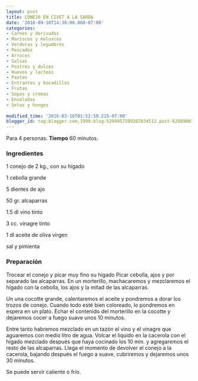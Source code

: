 ```yaml
---
layout: post
title: CONEJO EN CIVET A LA SARDA
date: '2010-09-10T14:30:00.000-07:00'
categories:
- Carnes y derivados
- Mariscos y moluscos
- Verduras y legumbres
- Pescados
- Arroces
- Salsas
- Postres y dulces
- Huevos y lacteos
- Pastas
- Entrantes y bocadillos
- Frutas
- Sopas y cremas
- Ensaladas
- Setas y hongos
 
modified_time: '2016-03-16T01:52:50.215-07:00'
blogger_id: tag:blogger.com,1999:blog-5299957599287034512.post-629890012017198617
---
```


Para 4 personas.
<b>Tiempo</b> 60 minutos.

<h3>Ingredientes</h3>

1 conejo de 2 kg., con su hígado

1 cebolla grande

5 dientes de ajo

50 gr. alcaparras

1.5 dl vino tinto

3 cc. vinagre tinto

1 dl aceite de oliva virgen

sal y pimienta

<h3>Preparación</h3>

Trocear el conejo y picar muy fino su hígado Picar cebolla, ajos y por separado las alcaparras. En un morterillo, machacaremos y mezclaremos el hígado con la cebolla, los ajos y la mitad de las alcaparras.

Un una cocotte grande, calentaremos el aceite y pondremos a dorar los trozos de conejo. Cuando todo esté bien coloreado, lo pondremos en espera en un plato. Echar el contenido del morterillo en la cocotte y dejaremos cocer a fuego suave unos 10 minutos.

Entre tanto habremos mezclado en un tazón el vino y el vinagre que aguaremos con medio litro de agua. Volcar el líquido en la cacerola con el hígado mezclado después que haya cocinado los 10 min. y agregaremos el resto de las alcaparras. Llega el momento de devolver el conejo a la cacerola, bajando después el fuego a suave, cubriremos y dejaremos unos 30 minutos.

Se puede servir caliente o frío.

